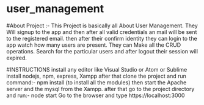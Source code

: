 # user_management
#About Project :-
This Project is basically all About User Management. They Will signup to the app and then after all valid credentials an mail will be sent to the registered email.
then after their confirm identity they can login to the app watch how many users are present. They can Make all the CRUD operations.
Search for the particular users and after logout their session will expired.

#INSTRUCTIONS
install any editor like Visual Studio or Atom or Sublime 
install nodejs, npm, express, Xampp
after that clone the project and run command:- npm install (to install all the modules)
then start the Apache server and the mysql from the Xampp.
after that go to the project directory and run:- node start
Go to the browser and type https://localhost:3000
